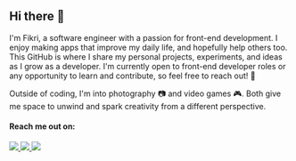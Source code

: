 ## Hi there 👋

I'm Fikri, a software engineer with a passion for front-end development.
I enjoy making apps that improve my daily life, and hopefully help others too. This GitHub is where I share my personal projects, experiments, and ideas as I grow as a developer. I'm currently open to front-end developer roles or any opportunity to learn and contribute, so feel free to reach out! 🤝

Outside of coding, I'm into photography 📷 and video games 🎮. Both give me space to unwind and spark creativity from a different perspective.  

#### Reach me out on:
<p>
  <a href="https://instagram.com/safaraz_" target="_blank">
    <img src="https://img.shields.io/badge/Instagram-%23E4405F.svg?style=for-the-badge&logo=Instagram&logoColor=white" />
  </a>
  <a href="https://linkedin.com/in/andi-fikri-safaraz" target="_blank">
    <img src="https://img.shields.io/badge/linkedin-%230077B5.svg?style=for-the-badge&logo=linkedin&logoColor=white" />
  </a>
  <a href="mailto:yourname@gmail.com">
    <img src="https://img.shields.io/badge/Gmail-D14836?style=for-the-badge&logo=gmail&logoColor=white" />
  </a>
</p>

